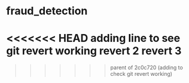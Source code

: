 # fraud_detection
<<<<<<< HEAD
adding line to see git revert working 
revert 2
revert 3
=======
>>>>>>> parent of 2c0c720 (adding to check git revert working)
